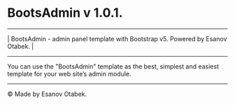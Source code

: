 # BootsAdmin v 1.0.1.
______________________________________________________________________________________
|    BootsAdmin - admin panel template with Bootstrap v5. Powered by Esanov Otabek.  |
______________________________________________________________________________________

You can use the "BootsAdmin" template as the best, simplest and easiest template for your web site’s admin module.
______________________________________________________________________________________

&copy; Made by Esanov Otabek. 
